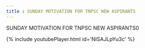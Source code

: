 ```yaml
---
title : SUNDAY MOTIVATION FOR TNPSC NEW ASPIRANTS
---
```


SUNDAY MOTIVATION FOR TNPSC NEW ASPIRANTS0



{% include youtubePlayer.html id='NISAJLpYu3c' %}

